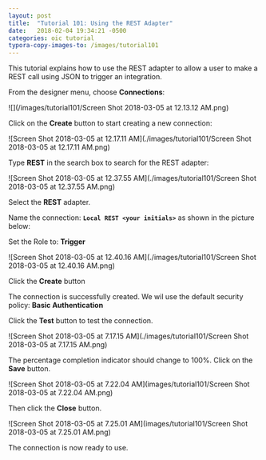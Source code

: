 ```yaml
---
layout: post
title:  "Tutorial 101: Using the REST Adapter"
date:   2018-02-04 19:34:21 -0500
categories: oic tutorial 
typora-copy-images-to: /images/tutorial101
---
```

This tutorial explains how to use the REST adapter to allow a user to make a REST call using JSON to trigger an integration.

From the designer menu, choose **Connections**:

![](/images/tutorial101/Screen Shot 2018-03-05 at 12.13.12 AM.png)

Click on the **Create** button to start creating a new connection:

![Screen Shot 2018-03-05 at 12.17.11 AM](./images/tutorial101/Screen Shot 2018-03-05 at 12.17.11 AM.png)

Type **REST** in the search box to search for the REST adapter:

![Screen Shot 2018-03-05 at 12.37.55 AM](./images/tutorial101/Screen Shot 2018-03-05 at 12.37.55 AM.png)

Select the **REST** adapter.

Name the connection: **`Local REST <your initials>`** as shown in the picture below:

Set the Role to: **Trigger**

![Screen Shot 2018-03-05 at 12.40.16 AM](./images/tutorial101/Screen Shot 2018-03-05 at 12.40.16 AM.png)

Click the **Create** button

The connection is successfully created. We wil use the default security policy: **Basic Authentication**

Click the **Test** button to test the connection. 

![Screen Shot 2018-03-05 at 7.17.15 AM](./images/tutorial101/Screen Shot 2018-03-05 at 7.17.15 AM.png)

The percentage completion indicator should change to 100%. Click on the **Save** button.

![Screen Shot 2018-03-05 at 7.22.04 AM](images/tutorial101/Screen Shot 2018-03-05 at 7.22.04 AM.png)

Then click the **Close** button.

![Screen Shot 2018-03-05 at 7.25.01 AM](images/tutorial101/Screen Shot 2018-03-05 at 7.25.01 AM.png)

The connection is now ready to use.
